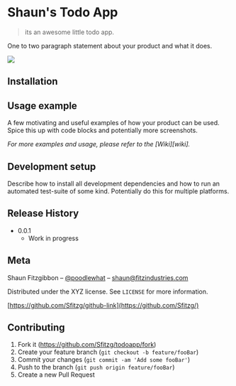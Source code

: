 # Shaun's Todo App

> its an awesome little todo app.

<!-- [![NPM Version][npm-image]][npm-url]
[![Build Status][travis-image]][travis-url]
[![Downloads Stats][npm-downloads]][npm-url] -->

One to two paragraph statement about your product and what it does.

![](readmeheader.png)

## Installation

## Usage example

A few motivating and useful examples of how your product can be used. Spice this up with code blocks and potentially more screenshots.

_For more examples and usage, please refer to the [Wiki][wiki]._

## Development setup

Describe how to install all development dependencies and how to run an automated test-suite of some kind. Potentially do this for multiple platforms.

<!--
```sh
make install
npm test
``` -->

## Release History

- 0.0.1
  - Work in progress

## Meta

Shaun Fitzgibbon – [@poodlewhat](https://twitter.com/poodlewhat) – shaun@fitzindustries.com

Distributed under the XYZ license. See `LICENSE` for more information.

[https://github.com/Sfitzg/github-link](https://github.com/Sfitzg/)

## Contributing

1. Fork it (<https://github.com/Sfitzg/todoapp/fork>)
2. Create your feature branch (`git checkout -b feature/fooBar`)
3. Commit your changes (`git commit -am 'Add some fooBar'`)
4. Push to the branch (`git push origin feature/fooBar`)
5. Create a new Pull Request

